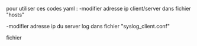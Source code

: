 pour utiliser ces codes yaml : 
-modifier adresse ip client/server dans fichier "hosts"

-modifier adresse ip du server log dans fichier "syslog_client.conf"

fichier 
